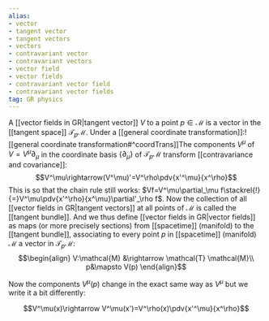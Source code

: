 ```yaml
---
alias:
- vector
- tangent vector
- tangent vectors
- vectors
- contravariant vector
- contravariant vectors
- vector field
- vector fields
- contravariant vector field
- contravariant vector fields
tag: GR physics
---
```


A [[vector fields in GR|tangent vector]] $V$ to a point $p\in \mathcal{M}$ is a vector in the [[tangent space]]  $\mathcal{T}_p \mathcal{M}$. Under a [[general coordinate transformation]]:![[general coordinate transformation#^coordTrans]]The components $V^\mu$ of $V=V^\mu\partial_\mu$ in the coordinate basis $\{\partial_\mu\}$ of $\mathcal{T}_p \mathcal{M}$ transform [[contravariance and covariance]]:
$$V^\mu\rightarrow(V^\mu)'=V^\rho\pdv{x'^\mu}{x^\rho}$$
This is so that the chain rule still works: $Vf=V^\mu\partial_\mu f\stackrel{!}{=}V^\mu\pdv{x'^\rho}{x^\mu}\partial'_\rho f$. Now the collection of all [[vector fields in GR|tangent vectors]] at all points of $\mathcal{M}$ is called the [[tangent bundle]]. And we thus define  [[vector fields in GR|vector fields]] as maps (or more precisely sections) from [[spacetime]] (manifold) to the [[tangent bundle]], associating to every point $p$ in [[spacetime]] (manifold) $\mathcal{M}$ a vector in $\mathcal{T}_p \mathcal{M}$:
$$\begin{align}
V:\mathcal{M} &\rightarrow \mathcal{T} \mathcal{M}\\
p&\mapsto V(p)
\end{align}$$

Now the components $V^\mu(p)$ change in the exact same way as $V^\mu$ but we write it a bit differently:

$$V^\mu(x)\rightarrow V^\mu(x')=V^\rho(x)\pdv{x'^\mu}{x^\rho}$$

